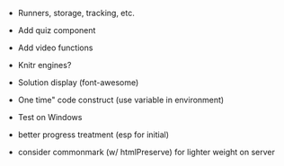 

- Runners, storage, tracking, etc.
- Add quiz component
- Add video functions
- Knitr engines?
- Solution display (font-awesome)
- One time" code construct (use variable in environment)

- Test on Windows

- better progress treatment (esp for initial)
- consider commonmark (w/ htmlPreserve) for lighter weight on server


